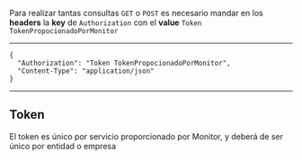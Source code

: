 


Para realizar tantas consultas `GET` o `POST` es necesario mandar en los **headers** la **key** de `Authorization` con el **value** `Token TokenPropocionadoPorMonitor`

***

```
{
  "Authorization": "Token TokenPropocionadoPorMonitor",
  "Content-Type": "application/json"
}
```
***

## Token

El token es único por servicio proporcionado por Monitor, y deberá de ser único por entidad o empresa
<!--stackedit_data:
eyJoaXN0b3J5IjpbMjA5NTE2MzM2OCw3MzA5OTgxMTZdfQ==
-->
